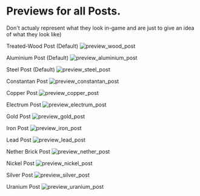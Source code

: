# Previews for all Posts.
Don't actualy represent what they look in-game and are just to give an idea of what they look like)

Treated-Wood Post (Default)
![preview_wood_post](/imgs/preview_wood_post.png)

Aluminium Post (Default)
![preview_aluminium_post](/imgs/preview_aluminium_post.png)

Steel Post (Default)
![preview_steel_post](/imgs/preview_steel_post.png)

Constantan Post
![preview_constantan_post](/imgs/preview_constantan_post.png)

Copper Post
![preview_copper_post](/imgs/preview_copper_post.png)

Electrum Post
![preview_electrum_post](/imgs/preview_electrum_post.png)

Gold Post
![preview_gold_post](/imgs/preview_gold_post.png)

Iron Post
![preview_iron_post](/imgs/preview_iron_post.png)

Lead Post
![preview_lead_post](/imgs/preview_lead_post.png)

Nether Brick Post
![preview_nether_post](/imgs/preview_nether_post.png)

Nickel Post
![preview_nickel_post](/imgs/preview_nickel_post.png)

Silver Post
![preview_silver_post](/imgs/preview_silver_post.png)

Uranium Post
![preview_uranium_post](/imgs/preview_uranium_post.png)
